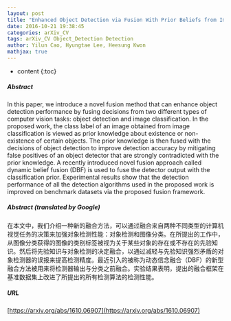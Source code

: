 ```yaml
---
layout: post
title: "Enhanced Object Detection via Fusion With Prior Beliefs from Image Classification"
date: 2016-10-21 19:38:45
categories: arXiv_CV
tags: arXiv_CV Object_Detection Detection
author: Yilun Cao, Hyungtae Lee, Heesung Kwon
mathjax: true
---
```


* content
{:toc}

##### Abstract
In this paper, we introduce a novel fusion method that can enhance object detection performance by fusing decisions from two different types of computer vision tasks: object detection and image classification. In the proposed work, the class label of an image obtained from image classification is viewed as prior knowledge about existence or non-existence of certain objects. The prior knowledge is then fused with the decisions of object detection to improve detection accuracy by mitigating false positives of an object detector that are strongly contradicted with the prior knowledge. A recently introduced novel fusion approach called dynamic belief fusion (DBF) is used to fuse the detector output with the classification prior. Experimental results show that the detection performance of all the detection algorithms used in the proposed work is improved on benchmark datasets via the proposed fusion framework.

##### Abstract (translated by Google)
在本文中，我们介绍一种新的融合方法，可以通过融合来自两种不同类型的计算机视觉任务的决策来加强对象检测性能：对象检测和图像分类。在所提出的工作中，从图像分类获得的图像的类别标签被视为关于某些对象的存在或不存在的先验知识。然后将先验知识与对象检测的决定融合，以通过减轻与先验知识强烈矛盾的对象检测器的误报来提高检测精度。最近引入的被称为动态信念融合（DBF）的新型融合方法被用来将检测器输出与分类之前融合。实验结果表明，提出的融合框架在基准数据集上改进了所提出的所有检测算法的检测性能。

##### URL
[https://arxiv.org/abs/1610.06907](https://arxiv.org/abs/1610.06907)

